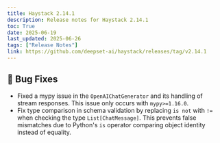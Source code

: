 ```yaml
---
title: Haystack 2.14.1
description: Release notes for Haystack 2.14.1
toc: True
date: 2025-06-19
last_updated: 2025-06-26
tags: ["Release Notes"]
link: https://github.com/deepset-ai/haystack/releases/tag/v2.14.1
---
```


## 🐛 Bug Fixes

-   Fixed a mypy issue in the `OpenAIChatGenerator` and its handling of stream responses. This issue only occurs with `mypy>=1.16.0`.
-   Fix type comparison in schema validation by replacing `is not` with `!=` when checking the type `List[ChatMessage]`. This prevents false mismatches due to Python's `is` operator comparing object identity instead of equality.
